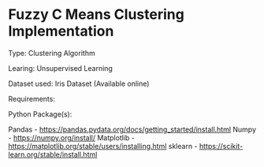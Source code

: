 # Fuzzy C Means Clustering Implementation

Type: Clustering Algorithm

Learing: Unsupervised Learning

Dataset used: Iris Dataset (Available online)

Requirements:

Python Package(s):

Pandas - https://pandas.pydata.org/docs/getting_started/install.html
Numpy - https://numpy.org/install/
Matplotlib - https://matplotlib.org/stable/users/installing.html
sklearn - https://scikit-learn.org/stable/install.html
